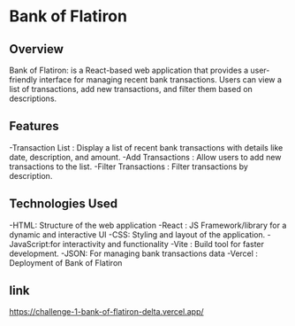 # Bank of Flatiron

## Overview

Bank of Flatiron: is a React-based web application that provides a user-friendly interface for managing recent bank transactions. Users can view a list of transactions, add new transactions, and filter them based on descriptions.

## Features

-Transaction List  : Display a list of recent bank transactions with details like date, description, and amount.
-Add Transactions : Allow users to add new transactions to the list.
-Filter Transactions : Filter transactions by description.


## Technologies Used
-HTML: Structure of the web application
-React : JS Framework/library for a dynamic and interactive UI
-CSS: Styling and layout of the application.
-JavaScript:for interactivity and functionality
-Vite : Build tool for faster development.
-JSON: For managing bank transactions data
-Vercel : Deployment of Bank of Flatiron 

## link 

https://challenge-1-bank-of-flatiron-delta.vercel.app/







